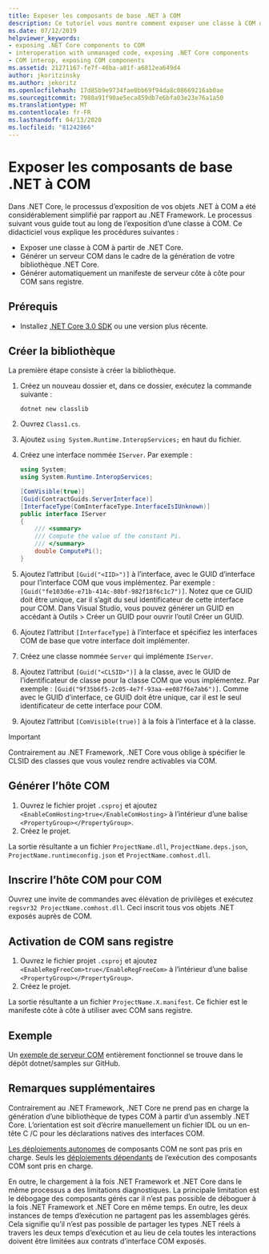 ```yaml
---
title: Exposer les composants de base .NET à COM
description: Ce tutoriel vous montre comment exposer une classe à COM de .NET Core. Vous générez un serveur COM et un manifeste de serveur côte à côte pour Le COM sans enregistrement.
ms.date: 07/12/2019
helpviewer_keywords:
- exposing .NET Core components to COM
- interoperation with unmanaged code, exposing .NET Core components
- COM interop, exposing COM components
ms.assetid: 21271167-fe7f-46ba-a81f-a6812ea649d4
author: jkoritzinsky
ms.author: jekoritz
ms.openlocfilehash: 17d85b9e9734fae0bb69f94da8c08669216ab0ae
ms.sourcegitcommit: 7980a91f90ae5eca859db7e6bfa03e23e76a1a50
ms.translationtype: MT
ms.contentlocale: fr-FR
ms.lasthandoff: 04/13/2020
ms.locfileid: "81242866"
---
```

# <a name="exposing-net-core-components-to-com"></a>Exposer les composants de base .NET à COM

Dans .NET Core, le processus d’exposition de vos objets .NET à COM a été considérablement simplifié par rapport au .NET Framework. Le processus suivant vous guide tout au long de l’exposition d’une classe à COM. Ce didacticiel vous explique les procédures suivantes :

- Exposer une classe à COM à partir de .NET Core.
- Générer un serveur COM dans le cadre de la génération de votre bibliothèque .NET Core.
- Générer automatiquement un manifeste de serveur côte à côte pour COM sans registre.

## <a name="prerequisites"></a>Prérequis

- Installez [.NET Core 3.0 SDK](https://dotnet.microsoft.com/download) ou une version plus récente.

## <a name="create-the-library"></a>Créer la bibliothèque

La première étape consiste à créer la bibliothèque.

1. Créez un nouveau dossier et, dans ce dossier, exécutez la commande suivante :

    ```dotnetcli
    dotnet new classlib
    ```

2. Ouvrez `Class1.cs`.
3. Ajoutez `using System.Runtime.InteropServices;` en haut du fichier.
4. Créez une interface nommée `IServer`. Par exemple :

   ```csharp
   using System;
   using System.Runtime.InteropServices;

   [ComVisible(true)]
   [Guid(ContractGuids.ServerInterface)]
   [InterfaceType(ComInterfaceType.InterfaceIsIUnknown)]
   public interface IServer
   {
       /// <summary>
       /// Compute the value of the constant Pi.
       /// </summary>
       double ComputePi();
   }
   ```

5. Ajoutez l’attribut `[Guid("<IID>")]` à l’interface, avec le GUID d’interface pour l’interface COM que vous implémentez. Par exemple : `[Guid("fe103d6e-e71b-414c-80bf-982f18f6c1c7")]`. Notez que ce GUID doit être unique, car il s’agit du seul identificateur de cette interface pour COM. Dans Visual Studio, vous pouvez générer un GUID en accédant à Outils > Créer un GUID pour ouvrir l’outil Créer un GUID.
6. Ajoutez l’attribut `[InterfaceType]` à l’interface et spécifiez les interfaces COM de base que votre interface doit implémenter.
7. Créez une classe nommée `Server` qui implémente `IServer`.
8. Ajoutez l’attribut `[Guid("<CLSID>")]` à la classe, avec le GUID de l’identificateur de classe pour la classe COM que vous implémentez. Par exemple : `[Guid("9f35b6f5-2c05-4e7f-93aa-ee087f6e7ab6")]`. Comme avec le GUID d’interface, ce GUID doit être unique, car il est le seul identificateur de cette interface pour COM.
9. Ajoutez l’attribut `[ComVisible(true)]` à la fois à l’interface et à la classe.

> [!IMPORTANT]
> Contrairement au .NET Framework, .NET Core vous oblige à spécifier le CLSID des classes que vous voulez rendre activables via COM.

## <a name="generate-the-com-host"></a>Générer l’hôte COM

1. Ouvrez le fichier projet `.csproj` et ajoutez `<EnableComHosting>true</EnableComHosting>` à l’intérieur d’une balise `<PropertyGroup></PropertyGroup>`.
2. Créez le projet.

La sortie résultante a un fichier `ProjectName.dll`, `ProjectName.deps.json`, `ProjectName.runtimeconfig.json` et `ProjectName.comhost.dll`.

## <a name="register-the-com-host-for-com"></a>Inscrire l’hôte COM pour COM

Ouvrez une invite de commandes avec élévation de privilèges et exécutez `regsvr32 ProjectName.comhost.dll`. Ceci inscrit tous vos objets .NET exposés auprès de COM.

## <a name="enabling-regfree-com"></a>Activation de COM sans registre

1. Ouvrez le fichier projet `.csproj` et ajoutez `<EnableRegFreeCom>true</EnableRegFreeCom>` à l’intérieur d’une balise `<PropertyGroup></PropertyGroup>`.
2. Créez le projet.

La sortie résultante a un fichier `ProjectName.X.manifest`. Ce fichier est le manifeste côte à côte à utiliser avec COM sans registre.

## <a name="sample"></a>Exemple

Un [exemple de serveur COM](https://github.com/dotnet/samples/tree/master/core/extensions/COMServerDemo) entièrement fonctionnel se trouve dans le dépôt dotnet/samples sur GitHub.

## <a name="additional-notes"></a>Remarques supplémentaires

Contrairement au .NET Framework, .NET Core ne prend pas en charge la génération d’une bibliothèque de types COM à partir d’un assembly .NET Core. L’orientation est soit d’écrire manuellement un fichier IDL ou un en-tête C /C pour les déclarations natives des interfaces COM.

[Les déploiements autonomes](../deploying/index.md#publish-self-contained) de composants COM ne sont pas pris en charge. Seuls les [déploiements dépendants](../deploying/index.md#publish-runtime-dependent) de l’exécution des composants COM sont pris en charge.

En outre, le chargement à la fois .NET Framework et .NET Core dans le même processus a des limitations diagnostiques. La principale limitation est le débogage des composants gérés car il n’est pas possible de déboguer à la fois .NET Framework et .NET Core en même temps. En outre, les deux instances de temps d’exécution ne partagent pas les assemblages gérés. Cela signifie qu’il n’est pas possible de partager les types .NET réels à travers les deux temps d’exécution et au lieu de cela toutes les interactions doivent être limitées aux contrats d’interface COM exposés.
